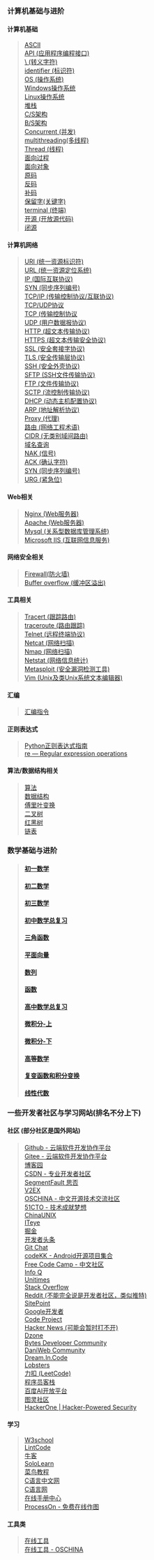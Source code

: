 ### 计算机基础与进阶

#### 计算机基础
> [ASCII](https://baike.baidu.com/item/ASCII)<br>
> [API (应用程序编程接口)](https://baike.baidu.com/item/%E5%BA%94%E7%94%A8%E7%A8%8B%E5%BA%8F%E7%BC%96%E7%A8%8B%E6%8E%A5%E5%8F%A3/3350958)<br>
> [\\ (转义字符)](https://baike.baidu.com/item/%E8%BD%AC%E4%B9%89%E5%AD%97%E7%AC%A6/86397)<br>
> [identifier (标识符)](https://baike.baidu.com/item/%E6%A0%87%E8%AF%86%E7%AC%A6/7105638)<br>
> [OS (操作系统)](https://baike.baidu.com/item/%E6%93%8D%E4%BD%9C%E7%B3%BB%E7%BB%9F/192)<br>
> [Windows操作系统](https://baike.baidu.com/item/Windows%E6%93%8D%E4%BD%9C%E7%B3%BB%E7%BB%9F)<br>
> [Linux操作系统](https://baike.baidu.com/item/linux)<br>
> [堆栈](https://baike.baidu.com/item/%E5%A0%86%E6%A0%88)<br>
> [C/S架构](https://baike.baidu.com/item/%E6%9C%8D%E5%8A%A1%E5%99%A8-%E5%AE%A2%E6%88%B7%E6%9C%BA)<br>
> [B/S架构](https://baike.baidu.com/item/BS%E6%9E%B6%E6%9E%84)<br>
> [Concurrent (并发)](https://baike.baidu.com/item/%E5%B9%B6%E5%8F%91/11024806)<br>
> [multithreading(多线程)](https://baike.baidu.com/item/%E5%A4%9A%E7%BA%BF%E7%A8%8B/1190404)<br>
> [Thread (线程)](https://baike.baidu.com/item/%E7%BA%BF%E7%A8%8B/103101)<br>
> [面向过程](https://baike.baidu.com/item/%E9%9D%A2%E5%90%91%E8%BF%87%E7%A8%8B)<br>
> [面向对象](https://baike.baidu.com/item/%E9%9D%A2%E5%90%91%E5%AF%B9%E8%B1%A1)<br>
> [原码](https://baike.baidu.com/item/%E5%8E%9F%E7%A0%81/1097586)<br>
> [反码](https://baike.baidu.com/item/%E5%8F%8D%E7%A0%81/769985)<br>
> [补码](https://baike.baidu.com/item/%E8%A1%A5%E7%A0%81)<br>
> [保留字(关键字)](https://baike.baidu.com/item/%E4%BF%9D%E7%95%99%E5%AD%97)<br>
> [terminal (终端)](https://baike.baidu.com/item/%E7%BB%88%E7%AB%AF/15634871)<br>
> [开源 (开放源代码)](https://baike.baidu.com/item/%E5%BC%80%E6%94%BE%E6%BA%90%E4%BB%A3%E7%A0%81/114160)<br>
> [闭源](https://baike.baidu.com/item/%E9%97%AD%E6%BA%90)<br>

#### 计算机网络
> [URI (统一资源标识符)](https://baike.baidu.com/item/URI/2901761)<br>
> [URL (统一资源定位系统)](https://baike.baidu.com/item/%E7%BB%9F%E4%B8%80%E8%B5%84%E6%BA%90%E5%AE%9A%E4%BD%8D%E7%B3%BB%E7%BB%9F)<br>
> [IP (国际互联协议)](https://baike.baidu.com/item/IP/224599)<br>
> [SYN (同步序列编号)](https://baike.baidu.com/item/SYN/8880122)<br>
> [TCP/IP (传输控制协议/互联协议)](https://baike.baidu.com/item/TCP%2FIP%E5%8D%8F%E8%AE%AE)<br>
> [TCP/UDP协议](https://baike.baidu.com/item/TCP%2FUDP%E5%8D%8F%E8%AE%AE)<br>
> [TCP (传输控制协议](https://baike.baidu.com/item/TCP/33012)<br>
> [UDP (用户数据报协议)](https://baike.baidu.com/item/UDP/571511)<br>
> [HTTP (超文本传输协议)](https://baike.baidu.com/item/http)<br>
> [HTTPS (超文本传输安全协议)](https://baike.baidu.com/item/https)<br>
> [SSL (安全套接字协议)](https://baike.baidu.com/item/ssl)<br>
> [TLS (安全传输层协议)](https://baike.baidu.com/item/TLS)<br>
> [SSH (安全外壳协议)](https://baike.baidu.com/item/ssh)<br>
> [SFTP (SSH文件传输协议)](https://baike.baidu.com/item/SSH%E6%96%87%E4%BB%B6%E4%BC%A0%E8%BE%93%E5%8D%8F%E8%AE%AE)<br>
> [FTP (文件传输协议)](https://baike.baidu.com/item/ftp/13839)<br>
> [SCTP (流控制传输协议)](https://baike.baidu.com/item/%E6%B5%81%E6%8E%A7%E5%88%B6%E4%BC%A0%E8%BE%93%E5%8D%8F%E8%AE%AE/10195073)<br>
> [DHCP (动态主机配置协议)](https://baike.baidu.com/item/DHCP)<br>
> [ARP (地址解析协议)](https://baike.baidu.com/item/ARP/609343)<br>
> [Proxy (代理)](https://baike.baidu.com/item/Proxy)<br>
> [路由 (网络工程术语)](https://baike.baidu.com/item/%E8%B7%AF%E7%94%B1/363497)<br>
> [CIDR (无类别域间路由)](https://baike.baidu.com/item/%E6%97%A0%E7%B1%BB%E5%88%AB%E5%9F%9F%E9%97%B4%E8%B7%AF%E7%94%B1)<br>
> [域名查询](https://baike.baidu.com/item/%E5%9F%9F%E5%90%8D%E6%9F%A5%E8%AF%A2)<br>
> [NAK (信号)](https://baike.baidu.com/item/NAK/10119429)<br>
> [ACK (确认字符)](https://baike.baidu.com/item/ACK/3692629)<br>
> [SYN (同步序列编号)](https://baike.baidu.com/item/SYN)<br>
> [URG (紧急位)](https://baike.baidu.com/item/URG)<br>

#### Web相关
> [Nginx (Web服务器)](https://baike.baidu.com/item/nginx/3817705)<br>
> [Apache (Web服务器)](https://baike.baidu.com/item/apache/6265)<br>
> [Mysql (关系型数据库管理系统)](https://baike.baidu.com/item/mySQL/471251)<br>
> [Microsoft IIS (互联网信息服务)](https://zh.wikipedia.org/wiki/%E7%B6%B2%E9%9A%9B%E7%B6%B2%E8%B7%AF%E8%B3%87%E8%A8%8A%E6%9C%8D%E5%8B%99)<br>

#### 网络安全相关
> [Firewall(防火墙)](https://baike.baidu.com/item/%E9%98%B2%E7%81%AB%E5%A2%99/52767)<br>
> [Buffer overflow (缓冲区溢出)](https://baike.baidu.com/item/%E7%BC%93%E5%86%B2%E5%8C%BA%E6%BA%A2%E5%87%BA)<br>

#### 工具相关
> [Tracert (跟踪路由)](https://baike.baidu.com/item/%E8%B7%9F%E8%B8%AA%E8%B7%AF%E7%94%B1)<br>
> [traceroute (路由跟踪)](https://baike.baidu.com/item/traceroute)<br>
> [Telnet (远程终端协议)](https://baike.baidu.com/item/Telnet)<br>
> [Netcat (网络扫描)](https://baike.baidu.com/item/Netcat)<br>
> [Nmap (网络扫描)](https://baike.baidu.com/item/nmap)<br>
> [Netstat (网络信息统计)](https://baike.baidu.com/item/Netstat)<br>
> [Metasploit (安全漏洞检测工具)](https://baike.baidu.com/item/Metasploit)<br>
> [Vim (Unix及类Unix系统文本编辑器)](https://baike.baidu.com/item/VIM/60410)<br>

#### 汇编
> [汇编指令](https://baike.baidu.com/item/汇编指令/9979890)<br>

#### 正则表达式
> [Python正则表达式指南](https://www.cnblogs.com/huxi/archive/2010/07/04/1771073.html)<br>
> [re — Regular expression operations](https://docs.python.org/3/library/re.html)

#### 算法/数据结构相关
> [算法](https://baike.baidu.com/item/%E7%AE%97%E6%B3%95/209025)<br>
> [数据结构](https://baike.baidu.com/item/%E6%95%B0%E6%8D%AE%E7%BB%93%E6%9E%84/1450)<br>
> [傅里叶变换](https://baike.baidu.com/item/%E5%82%85%E9%87%8C%E5%8F%B6%E5%8F%98%E6%8D%A2)<br>
> [二叉树](https://baike.baidu.com/item/%E4%BA%8C%E5%8F%89%E6%A0%91)<br>
> [红黑树](https://baike.baidu.com/item/%E7%BA%A2%E9%BB%91%E6%A0%91)<br>
> [链表](https://baike.baidu.com/item/%E9%93%BE%E8%A1%A8)<br>

### 数学基础与进阶
> #### [初一数学](https://www.bilibili.com/video/BV114411Q7Y4)
> #### [初二数学](https://www.bilibili.com/video/BV1DJ411w7Th)
> #### [初三数学](https://www.bilibili.com/video/BV17E41167hm)
> #### [初中数学总复习](https://www.bilibili.com/video/BV1qb411A7Zz)
> #### [三角函数](https://www.bilibili.com/video/BV1F4411t7if)
> #### [平面向量](https://www.bilibili.com/video/BV1k4411x7Lx)
> #### [数列](https://www.bilibili.com/video/BV1t4411v74t)
> #### [函数](https://www.bilibili.com/video/BV1z441147P4)
> #### [高中数学总复习](https://www.bilibili.com/video/BV1bt411C7E8)
> #### [微积分-上](https://www.bilibili.com/video/BV1UW411k7Jv)
> #### [微积分-下](https://www.bilibili.com/video/BV1Ss41177dr)
> #### [高等数学](https://www.bilibili.com/video/BV1864y1T7Ks)
> #### [复变函数和积分变换](https://www.bilibili.com/video/BV13K4y1h7wC)
> #### [线性代数](https://www.bilibili.com/video/BV1aW411Q7x1)

### 一些开发者社区与学习网站(排名不分上下)

#### 社区 (部分社区是国外网站)
> [Github - 云端软件开发协作平台](https://github.com/)<br>
> [Gitee - 云端软件开发协作平台](https://gitee.com/)<br>
> [博客园](https://www.cnblogs.com/)<br>
> [CSDN - 专业开发者社区](https://www.csdn.net/)<br>
> [SegmentFault 思否](https://segmentfault.com/)<br>
> [V2EX](https://www.v2ex.com/)<br>
> [OSCHINA - 中文开源技术交流社区](https://www.oschina.net/)<br>
> [51CTO - 技术成就梦想](https://www.51cto.com/)<br>
> [ChinaUNIX](http://www.chinaunix.net/)<br>
> [ITeye](https://www.iteye.com/)<br>
> [掘金](https://juejin.cn/)<br>
> [开发者头条](https://toutiao.io/)<br>
> [Git Chat](https://gitbook.cn/)<br>
> [codeKK - Android开源项目集合](https://p.codekk.com/)<br>
> [Free Code Camp - 中文社区](https://learn.freecodecamp.one/)<br>
> [Info Q](https://www.infoq.cn/)<br>
> [Unitimes](https://www.unitimes.pro/)<br>
> [Stack Overflow](https://stackoverflow.com/)<br>
> [Reddit (不能完全说是开发者社区，类似推特)](https://www.reddit.com/)<br>
> [SitePoint](https://www.sitepoint.com/)<br>
> [Google开发者](https://developers.google.com/)<br>
> [Code Project](https://www.codeproject.com/)<br>
> [Hacker News (可能会暂时打不开)](https://news.ycombinator.com/)<br>
> [Dzone](https://dzone.com/)<br>
> [Bytes Developer Community](https://bytes.com/)<br>
> [DaniWeb Community](https://www.daniweb.com/)<br>
> [Dream.In.Code](https://www.dreamincode.net/forums/)<br>
> [Lobsters](https://lobste.rs/)<br>
> [力扣 (LeetCode)](https://leetcode-cn.com/)<br>
> [程序员客栈](https://jishuin.proginn.com/?from=top_nav)<br>
> [百度AI开放平台](https://ai.baidu.com/)<br>
> [图灵社区](https://www.ituring.com.cn/)<br>
> [HackerOne | Hacker-Powered Security](https://www.hackerone.com/)<br>

#### 学习
> [W3school](https://www.w3school.com.cn/)<br>
> [LintCode](https://www.lintcode.com/)<br>
> [牛客](https://www.nowcoder.com/)<br>
> [SoloLearn](https://www.sololearn.com/home)<br>
> [菜鸟教程](https://www.runoob.com/)<br>
> [C语言中文网](http://c.biancheng.net/)<br>
> [C语言网](https://www.dotcpp.com/)<br>
> [在线手册中心](https://docs.pythontab.com/)<br>
> [ProcessOn - 免费在线作图](https://www.processon.com/)<br>

#### 工具类
> [在线工具](https://tool.lu/)<br>
> [在线工具 - OSCHINA](https://tool.oschina.net/)<br>
